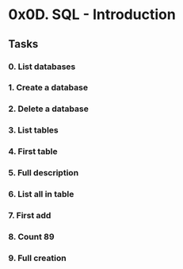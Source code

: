 # 0x0D. SQL - Introduction

## Tasks

### 0. List databases

### 1. Create a database

### 2. Delete a database

### 3. List tables

### 4. First table

### 5. Full description

### 6. List all in table

### 7. First add

### 8. Count 89

### 9. Full creation
